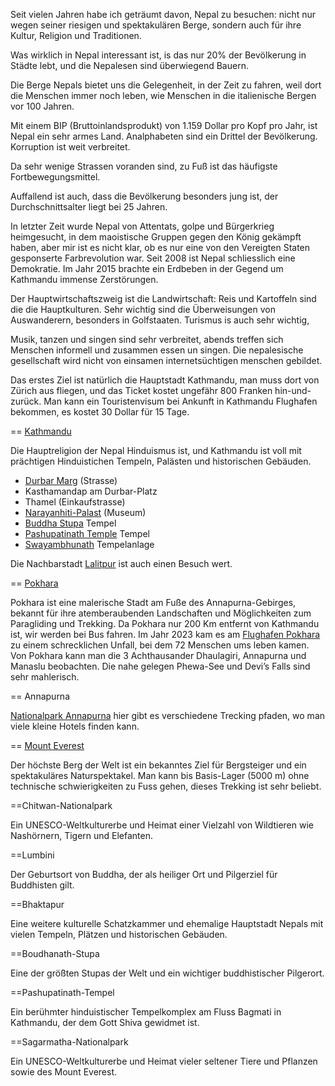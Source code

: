 Seit vielen Jahren habe ich geträumt davon, Nepal zu besuchen: nicht nur wegen seiner riesigen und spektakulären Berge, 
sondern auch für ihre Kultur, Religion und Traditionen. 

Was wirklich in Nepal interessant ist, is das nur 20% der Bevölkerung in Städte lebt, und die Nepalesen sind überwiegend Bauern. 

Die Berge Nepals bietet uns die Gelegenheit, in der Zeit zu fahren, weil dort die Menschen immer noch leben, 
wie Menschen in die italienische Bergen vor 100 Jahren.

Mit einem BIP (Bruttoinlandsprodukt) von 1.159 Dollar pro Kopf pro Jahr, ist Nepal ein sehr armes Land.
Analphabeten sind ein Drittel der Bevölkerung. Korruption ist weit verbreitet. 

Da sehr wenige Strassen voranden sind, zu Fuß ist das häufigste Fortbewegungsmittel. 

Auffallend ist auch, dass die Bevölkerung besonders jung ist, der Durchschnittsalter liegt bei 25 Jahren. 

In letzter Zeit wurde Nepal von Attentats, golpe und Bürgerkrieg heimgesucht, 
in dem maoistische Gruppen gegen den König gekämpft haben, aber mir ist es nicht klar, 
ob es nur eine von den Vereigten Staten gesponserte Farbrevolution war.
Seit 2008 ist Nepal schliesslich eine Demokratie.
Im Jahr 2015 brachte ein Erdbeben in der Gegend um Kathmandu immense Zerstörungen.

Der Hauptwirtschaftszweig ist die Landwirtschaft: Reis und Kartoffeln sind die die Hauptkulturen. 
Sehr wichtig sind die Überweisungen von Auswanderern, besonders in Golfstaaten. 
Turismus is auch sehr wichtig,

Musik, tanzen und singen sind sehr verbreitet, abends treffen sich Menschen informell und zusammen essen un singen.
Die nepalesische gesellschaft wird nicht von einsamen internetsüchtigen menschen gebildet.

Das erstes Ziel ist natürlich die Hauptstadt Kathmandu, man muss dort von Zürich aus fliegen, 
und das Ticket kostet ungefähr 800 Franken hin-und-zurück. 
Man kann ein Touristenvisum bei Ankunft in Kathmandu Flughafen bekommen, es kostet 30 Dollar für 15 Tage.


== [Kathmandu](https://de.wikipedia.org/wiki/Kathmandu)

Die Hauptreligion der Nepal Hinduismus ist, und Kathmandu ist voll mit prächtigen Hinduistichen Tempeln, Palästen und historischen Gebäuden.
- [Durbar Marg](https://de.wikipedia.org/wiki/Durbar-Platz_(Kathmandu)) (Strasse) 
- Kasthamandap am Durbar-Platz
- Thamel (Einkaufstrasse)
- [Narayanhiti-Palast](https://de.wikipedia.org/wiki/Narayanhiti-Palast) (Museum) 
- [Buddha Stupa](https://de.wikipedia.org/wiki/Bodnath) Tempel
- [Pashupatinath Temple](https://de.wikipedia.org/wiki/Pashupatinath)  Tempel
- [Swayambhunath](https://de.wikipedia.org/wiki/Swayambhunath) Tempelanlage 

Die Nachbarstadt [Lalitpur](https://de.wikipedia.org/wiki/Lalitpur_(Nepal)) ist auch einen Besuch wert. 

== [Pokhara](https://de.wikipedia.org/wiki/Pokhara)

Pokhara ist eine malerische Stadt am Fuße des Annapurna-Gebirges, bekannt für ihre atemberaubenden Landschaften 
und Möglichkeiten zum Paragliding und Trekking.
Da Pokhara nur 200 Km entfernt von Kathmandu ist, wir werden bei Bus fahren. 
Im Jahr 2023 kam es am [Flughafen Pokhara](https://de.wikipedia.org/wiki/Flughafen_Pokhara) zu einem schrecklichen Unfall, 
bei dem 72 Menschen ums leben kamen.
Von Pokhara kann man die 3 Achthausander Dhaulagiri, Annapurna und Manaslu beobachten.
Die nahe gelegen Phewa-See und Devi’s Falls  sind sehr mahlerisch. 

== Annapurna

[Nationalpark Annapurna](https://de.wikipedia.org/wiki/Nationalpark_Annapurna) hier gibt es verschiedene 
Trecking pfaden, wo man viele kleine Hotels finden kann. 

== [Mount Everest](https://de.wikipedia.org/wiki/Mount_Everest) 

Der höchste Berg der Welt ist ein bekanntes Ziel für Bergsteiger und ein spektakuläres Naturspektakel.
Man kann bis Basis-Lager (5000 m) ohne technische schwierigkeiten zu Fuss gehen,
dieses Trekking ist sehr beliebt.

==Chitwan-Nationalpark

Ein UNESCO-Weltkulturerbe und Heimat einer Vielzahl von Wildtieren wie Nashörnern, Tigern und Elefanten.

==Lumbini

Der Geburtsort von Buddha, der als heiliger Ort und Pilgerziel für Buddhisten gilt.

==Bhaktapur

Eine weitere kulturelle Schatzkammer und ehemalige Hauptstadt Nepals mit vielen Tempeln, Plätzen und historischen Gebäuden.

==Boudhanath-Stupa

Eine der größten Stupas der Welt und ein wichtiger buddhistischer Pilgerort.

==Pashupatinath-Tempel

Ein berühmter hinduistischer Tempelkomplex am Fluss Bagmati in Kathmandu, der dem Gott Shiva gewidmet ist.

==Sagarmatha-Nationalpark

Ein UNESCO-Weltkulturerbe und Heimat vieler seltener Tiere und Pflanzen sowie des Mount Everest.



